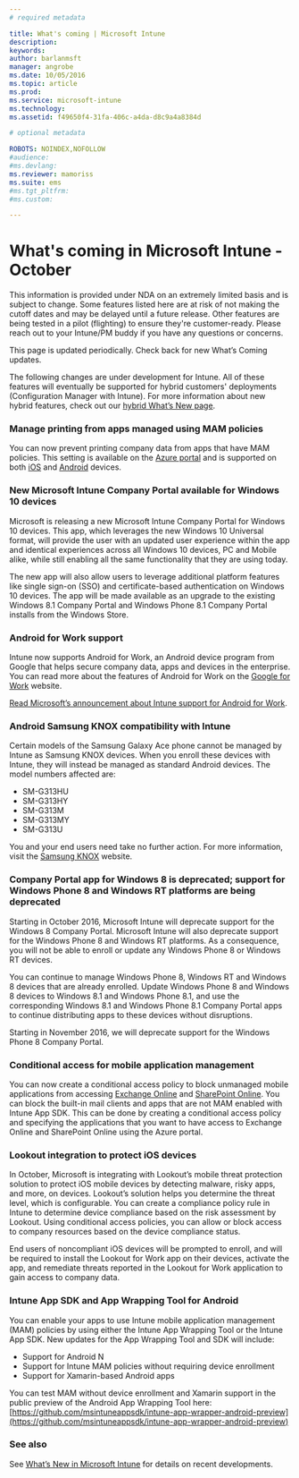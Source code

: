 ```yaml
---
# required metadata

title: What's coming | Microsoft Intune
description:
keywords:
author: barlanmsft
manager: angrobe
ms.date: 10/05/2016
ms.topic: article
ms.prod:
ms.service: microsoft-intune
ms.technology:
ms.assetid: f49650f4-31fa-406c-a4da-d8c9a4a8384d

# optional metadata

ROBOTS: NOINDEX,NOFOLLOW
#audience:
#ms.devlang:
ms.reviewer: mamoriss
ms.suite: ems
#ms.tgt_pltfrm:
#ms.custom:

---
```


# What's coming in Microsoft Intune - October
This information is provided under NDA on an extremely limited basis and is subject to change. Some features listed here are at risk of not making the cutoff dates and may be delayed until a future release. Other features are being tested in a pilot (flighting) to ensure they're customer-ready. Please reach out to your Intune/PM buddy if you have any questions or concerns.

This page is updated periodically. Check back for new What’s Coming updates.

The following changes are under development for Intune. All of these features will eventually be supported for hybrid customers' deployments (Configuration Manager with Intune). For more information about new hybrid features, check out our [hybrid What’s New page](https://technet.microsoft.com/en-US/library/mt718155(TechNet.10).aspx).

### Manage printing from apps managed using MAM policies
You can now prevent printing company data from apps that have MAM policies. This setting is available on the [Azure portal](..deployuse/create-and-deploy-mobile-app-management-policies-with-microsoft-intune.md) and is supported on both [iOS](..deployuse/ios-mam-policy-settings) and [Android](..deployuse/android-mam-policy-settings) devices.
<!--TFS 1014328-->

### New Microsoft Intune Company Portal available for Windows 10 devices
Microsoft is releasing a new Microsoft Intune Company Portal for Windows 10 devices. This app, which leverages the new Windows 10 Universal format, will provide the user with an updated user experience within the app and identical experiences across all Windows 10 devices, PC and Mobile alike, while still enabling all the same functionality that they are using today.

The new app will also allow users to leverage additional platform features like single sign-on (SSO) and certificate-based authentication on Windows 10 devices. The app will be made available as an upgrade to the existing Windows 8.1 Company Portal and Windows Phone 8.1 Company Portal installs from the Windows Store.
<!--TFS 1016502-->

### Android for Work support

Intune now supports Android for Work, an Android device program from Google that helps secure company data, apps and devices in the enterprise. You can read more about the features of Android for Work on the [Google for Work](https://www.google.com/work/android) website.

[Read Microsoft’s announcement about Intune support for Android for Work]( https://blogs.technet.microsoft.com/enterprisemobility/2016/09/12/microsoft-intune-support-for-android-for-work/).

<!---This month, some newly provisioned Intune tenants will start seeing the Android for Work features. We will announce later when existing tenants will begin to see this feature.--->
<!--TFS 1043303-->

### Android Samsung KNOX compatibility with Intune

Certain models of the Samsung Galaxy Ace phone cannot be managed by Intune as Samsung KNOX devices. When you enroll these devices with Intune, they will instead be managed as standard Android devices.
The model numbers affected are:

* SM-G313HU
* SM-G313HY
* SM-G313M
* SM-G313MY
* SM-G313U

You and your end users need take no further action.
For more information, visit the [Samsung KNOX](https://www.samsungknox.com) website.

<!--TFS 1173566 iX blurb provided by Barry; requires PM signoff

### Multi-factor authentication for Android and iOS enrollment

In addition to Windows 8.1 and later, administrators can now enable multi-factor authentication for Android and iOS devices in the Microsoft Intune Enrollment application. -->    

### Company Portal app for Windows 8 is deprecated; support for Windows Phone 8 and Windows RT platforms are being deprecated
Starting in October 2016, Microsoft Intune will deprecate support for the Windows 8 Company Portal. Microsoft Intune will also deprecate support for the Windows Phone 8 and Windows RT platforms. As a consequence, you will not be able to enroll or update any Windows Phone 8 or Windows RT devices.

You can continue to manage Windows Phone 8, Windows RT  and Windows 8 devices that are already enrolled. Update Windows Phone 8 and Windows 8 devices to Windows 8.1 and Windows Phone 8.1, and use the corresponding Windows 8.1 and Windows Phone 8.1 Company Portal apps to continue distributing apps to these devices without disruptions.

Starting in November 2016, we will deprecate support for the Windows Phone 8 Company Portal.
<!--TFS 1255391-->

### Conditional access for mobile application management
You can now create a conditional access policy to block unmanaged mobile applications from accessing [Exchange Online](..deployuse/restrict-access-to-exchange-online-with-microsoft-intune.md) and [SharePoint Online](..deployuse/restrict-access-to-sharepoint-online-with-microsoft-intune.md). You can block the built-in mail clients and apps that are not MAM enabled with Intune App SDK.  This can be done by creating a conditional access policy and specifying the applications that you want to have access to Exchange Online and SharePoint Online using the Azure portal.
<!--TFS 1317673-->

<!--TFS 1318014; awaiting approval in notes as to whether to proceed

### "Default" policy is deprecated

To minimize unintentionally assigned profiles, Intune is removing support for the "default" Corporate Device Enrollment profile for Apple Device Enrollment Program (DEP) device serial numbers in the new Azure console. Serial numbers synchronized from an Apple DEP account will initially have no Corporate Device Enrollment profile assigned.  A profile must be assigned manually after synchronization. This change will apply to the new console only. Until the existing Admin console is retired, no change will take place.
-->

<!--TFS 1318023; awaiting approval in notes as to whether to proceed

### Deprecation of row-by-row iOS Details review for iOS device CSV uploads

In order to streamline uploading IMEI numbers for Corporate devices and Apple serial numbers for Configurator enrollment, Intune is removing the row by row review of hardware identifiers already found in the system. This review allows the IT Pro to accept associated Details from the CSV to overwrite the existing details for a hardware identifier already in the system. The review will be replaced by a single option to automatically overwrite Details for all hardware identifiers or ignore new details for existing identifiers. This change will apply to the new console only. Until the existing Admin console is retired, no change will take place.
-->

### Lookout integration to protect iOS devices
In October, Microsoft is integrating with Lookout’s mobile threat protection solution to protect iOS mobile devices by detecting malware, risky apps, and more, on devices. Lookout’s solution helps you determine the threat level, which is configurable. You can create a compliance policy rule in Intune to determine device compliance based on the risk assessment by Lookout. Using conditional access policies, you can allow or block access to company resources based on the device compliance status.

End users of noncompliant iOS devices will be prompted to enroll, and will be required to install the Lookout for Work app on their devices, activate the app, and remediate threats reported in the Lookout for Work application to gain access to company data.
<!--TFS 1319493-->

### Intune App SDK and App Wrapping Tool for Android
You can enable your apps to use Intune mobile application management (MAM) policies by using either the Intune App Wrapping Tool or the Intune App SDK. New updates for the App Wrapping Tool and SDK will include:

* Support for Android N
* Support for Intune MAM policies without requiring device enrollment
* Support for Xamarin-based Android apps

You can test MAM without device enrollment and Xamarin support in the public preview of the Android App Wrapping Tool here: [https://github.com/msintuneappsdk/intune-app-wrapper-android-preview](https://github.com/msintuneappsdk/intune-app-wrapper-android-preview)
<!--TFS 1319511; please create new TFS entry for WN text associated with this TFS item-->

<!--TFS 1319613; no iX review on PM text blurb

### Private preview customers using MAM Conditional Access will have their policies reset

Due to changes in the policy structure for Conditional Access for Mobile App Management, any existing policies that were set by customers through the private preview will be removed. Customers will need to set new policies once the change is made. The timing will coincide with the October service update.
-->

### See also
See [What’s New in Microsoft Intune](whats-new-in-microsoft-intune.md) for details on recent developments.
